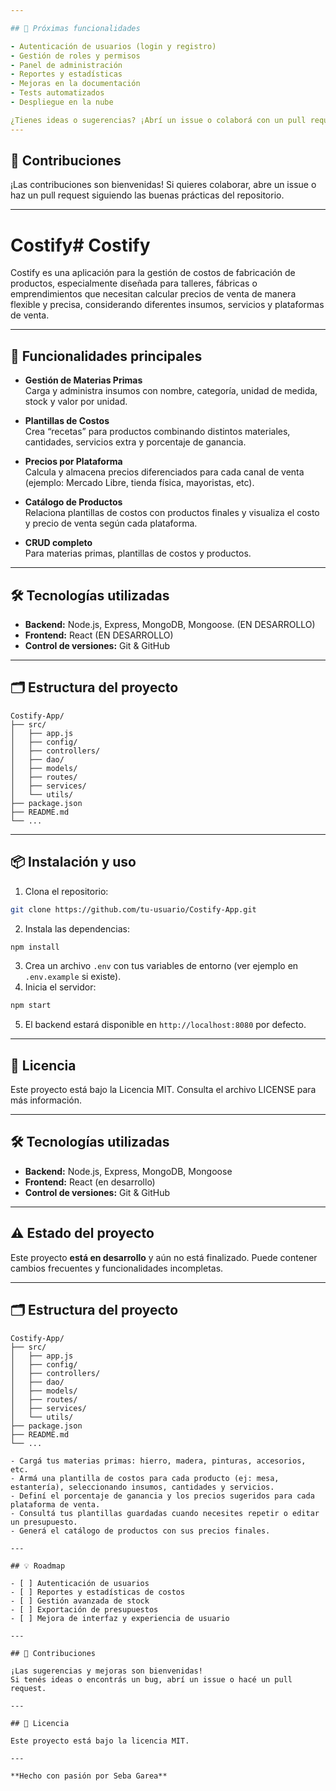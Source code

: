 ```yaml
---

## 🚧 Próximas funcionalidades

- Autenticación de usuarios (login y registro)
- Gestión de roles y permisos
- Panel de administración
- Reportes y estadísticas
- Mejoras en la documentación
- Tests automatizados
- Despliegue en la nube

¿Tienes ideas o sugerencias? ¡Abrí un issue o colaborá con un pull request!
---
```


## 🤝 Contribuciones

¡Las contribuciones son bienvenidas! Si quieres colaborar, abre un issue o haz un pull request siguiendo las buenas prácticas del repositorio.

---
# Costify# Costify

Costify es una aplicación para la gestión de costos de fabricación de productos, especialmente diseñada para talleres, fábricas o emprendimientos que necesitan calcular precios de venta de manera flexible y precisa, considerando diferentes insumos, servicios y plataformas de venta.

---

## 🚀 Funcionalidades principales

- **Gestión de Materias Primas**  
  Carga y administra insumos con nombre, categoría, unidad de medida, stock y valor por unidad.

- **Plantillas de Costos**  
  Crea “recetas” para productos combinando distintos materiales, cantidades, servicios extra y porcentaje de ganancia.

- **Precios por Plataforma**  
  Calcula y almacena precios diferenciados para cada canal de venta (ejemplo: Mercado Libre, tienda física, mayoristas, etc).

- **Catálogo de Productos**  
  Relaciona plantillas de costos con productos finales y visualiza el costo y precio de venta según cada plataforma.

- **CRUD completo**  
  Para materias primas, plantillas de costos y productos.

---

## 🛠️ Tecnologías utilizadas

- **Backend:** Node.js, Express, MongoDB, Mongoose. (EN DESARROLLO)
- **Frontend:** React (EN DESARROLLO)
- **Control de versiones:** Git & GitHub

---


## 🗂️ Estructura del proyecto

```
Costify-App/
├── src/
│   ├── app.js
│   ├── config/
│   ├── controllers/
│   ├── dao/
│   ├── models/
│   ├── routes/
│   ├── services/
│   └── utils/
├── package.json
├── README.md
└── ...
```

---

## 📦 Instalación y uso

1. Clona el repositorio:
  ```bash
  git clone https://github.com/tu-usuario/Costify-App.git
  ```
2. Instala las dependencias:
  ```bash
  npm install
  ```
3. Crea un archivo `.env` con tus variables de entorno (ver ejemplo en `.env.example` si existe).
4. Inicia el servidor:
  ```bash
  npm start
  ```
5. El backend estará disponible en `http://localhost:8080` por defecto.

---

## 📝 Licencia

Este proyecto está bajo la Licencia MIT. Consulta el archivo LICENSE para más información.

---

## 🛠️ Tecnologías utilizadas

- **Backend:** Node.js, Express, MongoDB, Mongoose
- **Frontend:** React (en desarrollo)
- **Control de versiones:** Git & GitHub

---

## ⚠️ Estado del proyecto

Este proyecto **está en desarrollo** y aún no está finalizado. Puede contener cambios frecuentes y funcionalidades incompletas.

---

## 🗂️ Estructura del proyecto

```
Costify-App/
├── src/
│   ├── app.js
│   ├── config/
│   ├── controllers/
│   ├── dao/
│   ├── models/
│   ├── routes/
│   ├── services/
│   └── utils/
├── package.json
├── README.md
└── ...

- Cargá tus materias primas: hierro, madera, pinturas, accesorios, etc.
- Armá una plantilla de costos para cada producto (ej: mesa, estantería), seleccionando insumos, cantidades y servicios.
- Definí el porcentaje de ganancia y los precios sugeridos para cada plataforma de venta.
- Consultá tus plantillas guardadas cuando necesites repetir o editar un presupuesto.
- Generá el catálogo de productos con sus precios finales.

---

## 💡 Roadmap

- [ ] Autenticación de usuarios
- [ ] Reportes y estadísticas de costos
- [ ] Gestión avanzada de stock
- [ ] Exportación de presupuestos
- [ ] Mejora de interfaz y experiencia de usuario

---

## 📝 Contribuciones

¡Las sugerencias y mejoras son bienvenidas!  
Si tenés ideas o encontrás un bug, abrí un issue o hacé un pull request.

---

## 📄 Licencia

Este proyecto está bajo la licencia MIT.

---

**Hecho con pasión por Seba Garea**